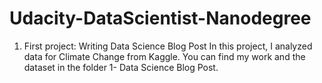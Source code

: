 # Udacity-DataScientist-Nanodegree

1. First project: Writing Data Science Blog Post
In this project, I analyzed data for Climate Change from Kaggle. You can find my work and the dataset in the folder 1- Data Science Blog Post.
